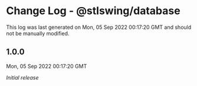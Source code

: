 # Change Log - @stlswing/database

This log was last generated on Mon, 05 Sep 2022 00:17:20 GMT and should not be manually modified.

## 1.0.0
Mon, 05 Sep 2022 00:17:20 GMT

_Initial release_

